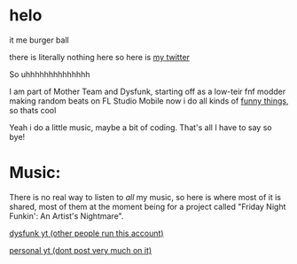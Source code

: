 # helo

it me burger ball

there is literally nothing here so here is [my twitter](https://twitter.com/burgerballs9)

So uhhhhhhhhhhhhhh

I am part of Mother Team and Dysfunk, starting off as a low-teir fnf modder making random beats on FL Studio Mobile
now i do all kinds of [funny things](https://youtu.be/_HoHfeQNJfA), so thats cool

Yeah i do a little music, maybe a bit of coding. That's all I have to say so bye!

# Music:

There is no real way to listen to *all* my music, so here is where most of it is shared, most of them at the moment being for a project called "Friday Night Funkin': An Artist's Nightmare".

[dysfunk yt (other people run this account)](https://youtube.com/channel/UCF2zCRBCnj8wmLlFqbw6Y4g)

[personal yt (dont post very much on it)](https://youtube.com/channel/UC-66ZR4sxAgN9jJz65AXPpQ)
